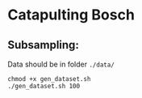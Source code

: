 # Catapulting Bosch

## Subsampling:

Data should be in folder `./data/`

```
chmod +x gen_dataset.sh
./gen_dataset.sh 100
```
